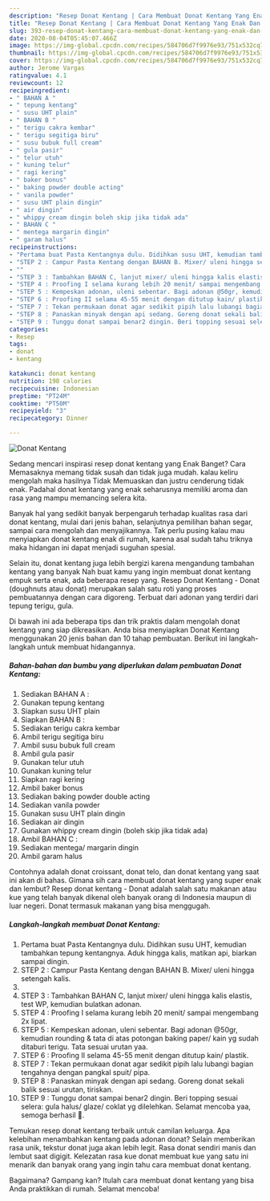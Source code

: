 ```yaml
---
description: "Resep Donat Kentang | Cara Membuat Donat Kentang Yang Enak Dan Lezat"
title: "Resep Donat Kentang | Cara Membuat Donat Kentang Yang Enak Dan Lezat"
slug: 393-resep-donat-kentang-cara-membuat-donat-kentang-yang-enak-dan-lezat
date: 2020-08-04T05:45:07.466Z
image: https://img-global.cpcdn.com/recipes/584706d7f9976e93/751x532cq70/donat-kentang-foto-resep-utama.jpg
thumbnail: https://img-global.cpcdn.com/recipes/584706d7f9976e93/751x532cq70/donat-kentang-foto-resep-utama.jpg
cover: https://img-global.cpcdn.com/recipes/584706d7f9976e93/751x532cq70/donat-kentang-foto-resep-utama.jpg
author: Jerome Vargas
ratingvalue: 4.1
reviewcount: 12
recipeingredient:
- " BAHAN A "
- " tepung kentang"
- " susu UHT plain"
- " BAHAN B "
- " terigu cakra kembar"
- " terigu segitiga biru"
- " susu bubuk full cream"
- " gula pasir"
- " telur utuh"
- " kuning telur"
- " ragi kering"
- " baker bonus"
- " baking powder double acting"
- " vanila powder"
- " susu UHT plain dingin"
- " air dingin"
- " whippy cream dingin boleh skip jika tidak ada"
- " BAHAN C "
- " mentega margarin dingin"
- " garam halus"
recipeinstructions:
- "Pertama buat Pasta Kentangnya dulu. Didihkan susu UHT, kemudian tambahkan tepung kentangnya. Aduk hingga kalis, matikan api, biarkan sampai dingin."
- "STEP 2 : Campur Pasta Kentang dengan BAHAN B. Mixer/ uleni hingga setengah kalis."
- ""
- "STEP 3 : Tambahkan BAHAN C, lanjut mixer/ uleni hingga kalis elastis, test WP, kemudian bulatkan adonan."
- "STEP 4 : Proofing I selama kurang lebih 20 menit/ sampai mengembang 2x lipat."
- "STEP 5 : Kempeskan adonan, uleni sebentar. Bagi adonan @50gr, kemudian rounding &amp; tata di atas potongan baking paper/ kain yg sudah ditaburi terigu. Tata sesuai urutan yaa."
- "STEP 6 : Proofing II selama 45-55 menit dengan ditutup kain/ plastik."
- "STEP 7 : Tekan permukaan donat agar sedikit pipih lalu lubangi bagian tengahnya dengan pangkal spuit/ pipa."
- "STEP 8 : Panaskan minyak dengan api sedang. Goreng donat sekali balik sesuai urutan, tiriskan."
- "STEP 9 : Tunggu donat sampai benar2 dingin. Beri topping sesuai selera: gula halus/ glaze/ coklat yg dilelehkan. Selamat mencoba yaa, semoga berhasil 🥰."
categories:
- Resep
tags:
- donat
- kentang

katakunci: donat kentang 
nutrition: 198 calories
recipecuisine: Indonesian
preptime: "PT24M"
cooktime: "PT50M"
recipeyield: "3"
recipecategory: Dinner

---
```



![Donat Kentang](https://img-global.cpcdn.com/recipes/584706d7f9976e93/751x532cq70/donat-kentang-foto-resep-utama.jpg)

Sedang mencari inspirasi resep donat kentang yang Enak Banget? Cara Memasaknya memang tidak susah dan tidak juga mudah. kalau keliru mengolah maka hasilnya Tidak Memuaskan dan justru cenderung tidak enak. Padahal donat kentang yang enak seharusnya memiliki aroma dan rasa yang mampu memancing selera kita.

Banyak hal yang sedikit banyak berpengaruh terhadap kualitas rasa dari donat kentang, mulai dari jenis bahan, selanjutnya pemilihan bahan segar, sampai cara mengolah dan menyajikannya. Tak perlu pusing kalau mau menyiapkan donat kentang enak di rumah, karena asal sudah tahu triknya maka hidangan ini dapat menjadi suguhan spesial.

Selain itu, donat kentang juga lebih bergizi karena mengandung tambahan kentang yang banyak Nah buat kamu yang ingin membuat donat kentang empuk serta enak, ada beberapa resep yang. Resep Donat Kentang - Donat (doughnuts atau donat) merupakan salah satu roti yang proses pembuatannya dengan cara digoreng. Terbuat dari adonan yang terdiri dari tepung terigu, gula.


Di bawah ini ada beberapa tips dan trik praktis dalam mengolah donat kentang yang siap dikreasikan. Anda bisa menyiapkan Donat Kentang menggunakan 20 jenis bahan dan 10 tahap pembuatan. Berikut ini langkah-langkah untuk membuat hidangannya.

<!--inarticleads1-->

##### Bahan-bahan dan bumbu yang diperlukan dalam pembuatan Donat Kentang:

1. Sediakan  BAHAN A :
1. Gunakan  tepung kentang
1. Siapkan  susu UHT plain
1. Siapkan  BAHAN B :
1. Sediakan  terigu cakra kembar
1. Ambil  terigu segitiga biru
1. Ambil  susu bubuk full cream
1. Ambil  gula pasir
1. Gunakan  telur utuh
1. Gunakan  kuning telur
1. Siapkan  ragi kering
1. Ambil  baker bonus
1. Sediakan  baking powder double acting
1. Sediakan  vanila powder
1. Gunakan  susu UHT plain dingin
1. Sediakan  air dingin
1. Gunakan  whippy cream dingin (boleh skip jika tidak ada)
1. Ambil  BAHAN C :
1. Sediakan  mentega/ margarin dingin
1. Ambil  garam halus


Contohnya adalah donat croissant, donat telo, dan donat kentang yang saat ini akan di bahas. Gimana sih cara membuat donat kentang yang super enak dan lembut? Resep donat kentang - Donat adalah salah satu makanan atau kue yang telah banyak dikenal oleh banyak orang di Indonesia maupun di luar negeri. Donat termasuk makanan yang bisa menggugah. 

<!--inarticleads2-->

##### Langkah-langkah membuat Donat Kentang:

1. Pertama buat Pasta Kentangnya dulu. Didihkan susu UHT, kemudian tambahkan tepung kentangnya. Aduk hingga kalis, matikan api, biarkan sampai dingin.
1. STEP 2 : Campur Pasta Kentang dengan BAHAN B. Mixer/ uleni hingga setengah kalis.
1. 
1. STEP 3 : Tambahkan BAHAN C, lanjut mixer/ uleni hingga kalis elastis, test WP, kemudian bulatkan adonan.
1. STEP 4 : Proofing I selama kurang lebih 20 menit/ sampai mengembang 2x lipat.
1. STEP 5 : Kempeskan adonan, uleni sebentar. Bagi adonan @50gr, kemudian rounding &amp; tata di atas potongan baking paper/ kain yg sudah ditaburi terigu. Tata sesuai urutan yaa.
1. STEP 6 : Proofing II selama 45-55 menit dengan ditutup kain/ plastik.
1. STEP 7 : Tekan permukaan donat agar sedikit pipih lalu lubangi bagian tengahnya dengan pangkal spuit/ pipa.
1. STEP 8 : Panaskan minyak dengan api sedang. Goreng donat sekali balik sesuai urutan, tiriskan.
1. STEP 9 : Tunggu donat sampai benar2 dingin. Beri topping sesuai selera: gula halus/ glaze/ coklat yg dilelehkan. Selamat mencoba yaa, semoga berhasil 🥰.


Temukan resep donat kentang terbaik untuk camilan keluarga. Apa kelebihan menambahkan kentang pada adonan donat? Selain memberikan rasa unik, tekstur donat juga akan lebih legit. Rasa donat sendiri manis dan lembut saat digigit. Kelezatan rasa kue donat membuat kue yang satu ini menarik dan banyak orang yang ingin tahu cara membuat donat kentang. 

Bagaimana? Gampang kan? Itulah cara membuat donat kentang yang bisa Anda praktikkan di rumah. Selamat mencoba!
